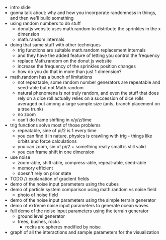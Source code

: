 * intro slide
* gonna talk about: why and how you incorporate randomness in things, and then we'll build something
* using random numbers to do stuff
  * donutjs website uses math.random to distribute the sprinkles in the x dimension
  * math.random internals
* doing that same stuff with other techniques
  * trig functions are suitable math.random replacement internals
  * and they have the added feature of letting you control the frequency
  * replace Math.random on the donut js website
  * increase the frequency of the sprinkles position changes
  * how do you do that in more than just 1 dimension?
* math.random has a bunch of limitations
  * not repeatable, some random number generators are repeatable and seed-able but not Math.random
  * natural phenomena is not truly random, and even the stuff that does rely on a dice roll actually relies on a succession of dice rolls averaged out among a large sample size (ants, branch placement on a tree trunk)
  * no zoom
  * can't do frame shifting in x/y/z/time
* trig functions solve most of those problems
  * repeatable, sine of pi/2 is 1 every time
  * you can find it in nature, physics is crawling with trig - things like orbits and force calculations
  * you can zoom, sin of pi/2 + something really small is still valid
  * you can frame shift in one dimension
* use noise
  * zoom-able, shift-able, compress-able, repeat-able, seed-able
  * memory efficient
  * doesn't rely on prior state
* TODO // explanation of gradient fields
* demo of the noise input parameters using the cubes
* demo of particle system comparison using math.random vs noise field
  * photo of noise field
* demo of the noise input parameters using the simple terrain generator
* demo of extreme noise input parameters to generate ocean waves
* full demo of the noise input parameters using the terrain generator
  * ground level generator
  * trees, bushes, rocks
    * rocks are spheres modified by noise
* graph of all the interactions and sample parameters for the visualization   
